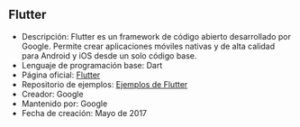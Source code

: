 ## Flutter

- Descripción: Flutter es un framework de código abierto desarrollado por Google. Permite crear aplicaciones móviles nativas y de alta calidad para Android y iOS desde un solo código base.
- Lenguaje de programación base: Dart
- Página oficial: [Flutter](https://flutter.dev/)
- Repositorio de ejemplos: [Ejemplos de Flutter](https://github.com/flutter/samples)
- Creador: Google
- Mantenido por: Google
- Fecha de creación: Mayo de 2017
